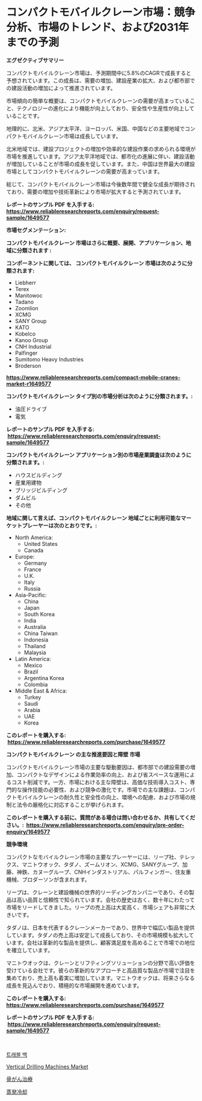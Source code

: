 <p><h1>コンパクトモバイルクレーン市場：競争分析、市場のトレンド、および2031年までの予測</h1></p><p><strong>エグゼクティブサマリー</strong></p>
<p><p>コンパクトモバイルクレーン市場は、予測期間中に5.8%のCAGRで成長すると予想されています。この成長は、需要の増加、建設産業の拡大、および都市部での建設活動の増加によって推進されています。</p><p>市場傾向の簡単な概要は、コンパクトモバイルクレーンの需要が高まっていること、テクノロジーの進化により機能が向上しており、安全性や生産性が向上していることです。</p><p>地理的に、北米、アジア太平洋、ヨーロッパ、米国、中国などの主要地域でコンパクトモバイルクレーン市場は成長しています。</p><p>北米地域では、建設プロジェクトの増加や効率的な建設作業の求められる環境が市場を推進しています。アジア太平洋地域では、都市化の進展に伴い、建設活動が増加していることが市場の成長を促しています。また、中国は世界最大の建設市場としてコンパクトモバイルクレーンの需要が高まっています。</p><p>総じて、コンパクトモバイルクレーン市場は今後数年間で健全な成長が期待されており、需要の増加や技術革新により市場が拡大すると予測されています。</p></p>
<p><strong>レポートのサンプル PDF を入手する: <a href="https://www.reliableresearchreports.com/enquiry/request-sample/1649577">https://www.reliableresearchreports.com/enquiry/request-sample/1649577</a></strong></p>
<p><strong>市場セグメンテーション:</strong></p>
<p><strong> コンパクトモバイルクレーン 市場はさらに概要、展開、アプリケーション、地域に分類されます :</strong></p>
<p><strong>コンポーネントに関しては、 コンパクトモバイルクレーン 市場は次のように分類されます: &nbsp;</strong></p>
<p><ul><li>Liebherr</li><li>Terex</li><li>Manitowoc</li><li>Tadano</li><li>Zoomlion</li><li>XCMG</li><li>SANY Group</li><li>KATO</li><li>Kobelco</li><li>Kanoo Group</li><li>CNH Industrial</li><li>Palfinger</li><li>Sumitomo Heavy Industries</li><li>Broderson</li></ul></p>
<p><strong><a href="https://www.reliableresearchreports.com/compact-mobile-cranes-market-r1649577">https://www.reliableresearchreports.com/compact-mobile-cranes-market-r1649577</a></strong></p>
<p><strong> コンパクトモバイルクレーン タイプ別の市場分析は次のように分類されます。:</strong></p>
<p><ul><li>油圧ドライブ</li><li>電気</li></ul></p>
<p><strong>レポートのサンプル PDF を入手する: &nbsp;<a href="https://www.reliableresearchreports.com/enquiry/request-sample/1649577">https://www.reliableresearchreports.com/enquiry/request-sample/1649577</a></strong></p>
<p><strong> コンパクトモバイルクレーン アプリケーション別の市場産業調査は次のように分類されます。:</strong></p>
<p><ul><li>ハウスビルディング</li><li>産業用建物</li><li>ブリッジビルディング</li><li>ダムビル</li><li>その他</li></ul></p>
<p><strong>地域に関して言えば、コンパクトモバイルクレーン 地域ごとに利用可能なマーケットプレーヤーは次のとおりです。:</strong></p>
<p><ul>
    <li>
        North America:
        <ul>
            <li>United States</li>
            <li>Canada</li>
        </ul>
    </li>
    <li>
        Europe:
        <ul>
            <li>Germany</li>
            <li>France</li>
            <li>U.K.</li>
            <li>Italy</li>
            <li>Russia</li>
        </ul>
    </li>
    <li>
        Asia-Pacific:
        <ul>
            <li>China</li>
            <li>Japan</li>
            <li>South Korea</li>
            <li>India</li>
            <li>Australia</li>
            <li>China Taiwan</li>
            <li>Indonesia</li>
            <li>Thailand</li>
            <li>Malaysia</li>
        </ul>
    </li>
    <li>
        Latin America:
        <ul>
            <li>Mexico</li>
            <li>Brazil</li>
            <li>Argentina Korea</li>
            <li>Colombia</li>
        </ul>
    </li>
    <li>
        Middle East & Africa:
        <ul>
            <li>Turkey</li>
            <li>Saudi</li>
            <li>Arabia</li>
            <li>UAE</li>
            <li>Korea</li>
        </ul>
    </li>
    </ul></p>
<p><strong>このレポートを購入する: &nbsp;<a href="https://www.reliableresearchreports.com/purchase/1649577">https://www.reliableresearchreports.com/purchase/1649577</a></strong></p>
<p><strong>コンパクトモバイルクレーン の主な推進要因と障壁 市場</strong></p>
<p><p>コンパクトモバイルクレーン市場の主要な駆動要因は、都市部での建設需要の増加、コンパクトなデザインによる作業効率の向上、および省スペースな運用によるコスト削減です。一方、市場における主な障壁は、高価な技術導入コスト、専門的な操作技能の必要性、および競争の激化です。市場での主な課題は、コンパクトモバイルクレーンの耐久性と安全性の向上、環境への配慮、および市場の規制と法令の厳格化に対応することが挙げられます。</p></p>
<p><strong>このレポートを購入する前に、質問がある場合は問い合わせるか、共有してください。:&nbsp; <a href="https://www.reliableresearchreports.com/enquiry/pre-order-enquiry/1649577">https://www.reliableresearchreports.com/enquiry/pre-order-enquiry/1649577</a></strong></p>
<p><strong>競争環境</strong></p>
<p><p>コンパクトなモバイルクレーン市場の主要なプレーヤーには、リープ社、テレックス、マニトウオック、タダノ、ズームリオン、XCMG、SANYグループ、加藤、神鉄、カヌーグループ、CNHインダストリアル、パルフィンガー、住友重機械、ブロダーソンが含まれます。</p><p>リープは、クレーンと建設機械の世界的リーディングカンパニーであり、その製品は高い品質と信頼性で知られています。会社の歴史は古く、数十年にわたって市場をリードしてきました。リープの売上高は大変高く、市場シェアも非常に大きいです。</p><p>タダノは、日本を代表するクレーンメーカーであり、世界中で幅広い製品を提供しています。タダノの売上高は安定して成長しており、その市場規模も拡大しています。会社は革新的な製品を提供し、顧客満足度を高めることで市場での地位を確立しています。</p><p>マニトウオックは、クレーンとリフティングソリューションの分野で高い評価を受けている会社です。彼らの革新的なアプローチと高品質な製品が市場で注目を集めており、売上高も着実に増加しています。マニトウオックは、将来さらなる成長を見込んでおり、積極的な市場展開を進めています。</p></p>
<p><strong>このレポートを購入する: &nbsp; <a href="https://www.reliableresearchreports.com/purchase/1649577">https://www.reliableresearchreports.com/purchase/1649577</a></strong></p>
<p><strong>レポートのサンプル PDF を入手する: &nbsp;<a href="https://www.reliableresearchreports.com/enquiry/request-sample/1649577">https://www.reliableresearchreports.com/enquiry/request-sample/1649577</a></strong><strong></strong></p>
<p>&nbsp;</p>
<p><p><a href="https://medium.com/@dulcewisozk/%EC%97%AC%ED%96%89-%EA%B0%80%EB%B0%A9-%EC%8B%9C%EC%9E%A5-%EA%B7%9C%EB%AA%A8-%EC%8B%9C%EC%9E%A5-%EC%A0%84%EB%A7%9D-%EB%B0%8F-%EC%8B%9C%EC%9E%A5-%EC%98%88%EC%B8%A1-2024%EB%85%84%EB%B6%80%ED%84%B0-2031%EB%85%84%EA%B9%8C%EC%A7%80-8493039b8853">트래블 백</a></p><p><a href="https://github.com/Sinjinluong3e0awx2m195k76/Market-Research-Report-List-2/blob/main/vertical-drilling-machines-market.md">Vertical Drilling Machines Market</a></p><p><a href="https://medium.com/@lorrainethompson10/%E9%AA%A8%E7%99%8C%E6%B2%BB%E7%99%82%E5%B8%82%E5%A0%B4-%E7%AB%B6%E4%BA%89%E5%88%86%E6%9E%90-%E5%B8%82%E5%A0%B4%E5%8B%95%E5%90%91-2031%E5%B9%B4%E3%81%BE%E3%81%A7%E3%81%AE%E4%BA%88%E6%B8%AC-9e00dc950284">骨がん治療</a></p><p><a href="https://medium.com/@s.guest01/%E8%92%B8%E7%99%BA%E5%86%B7%E5%8D%B4%E5%B8%82%E5%A0%B4%E3%81%AF%E5%B8%82%E5%A0%B4%E3%82%B7%E3%82%A7%E3%82%A2-%E5%B8%82%E5%A0%B4%E5%8B%95%E5%90%91-%E5%B8%82%E5%A0%B4%E6%88%90%E9%95%B7%E3%81%AB%E9%96%A2%E3%81%99%E3%82%8B%E6%83%85%E5%A0%B1%E3%82%92%E6%8F%90%E4%BE%9B%E3%81%97%E3%81%BE%E3%81%99-6595a5986a52">蒸発冷却</a></p></p>